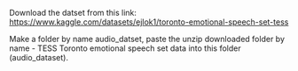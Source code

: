Download the datset from this link: https://www.kaggle.com/datasets/ejlok1/toronto-emotional-speech-set-tess

Make a folder by name audio_datset, paste the unzip downloaded folder by name - TESS Toronto emotional speech set data into this folder (audio_dataset).

